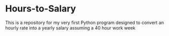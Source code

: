 # Hours-to-Salary
This is a repository for my very first Python program designed to convert an hourly rate into a yearly salary assuming a 40 hour work week
